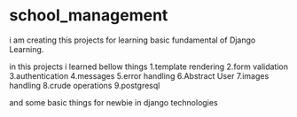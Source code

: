# school_management
i am creating this projects for learning basic fundamental of Django Learning.

in this projects i learned bellow things
1.template rendering
2.form validation
3.authentication
4.messages
5.error handling
6.Abstract User
7.images handling
8.crude operations
9.postgresql

and some basic things for newbie in django technologies
